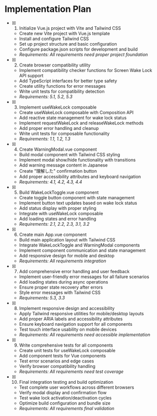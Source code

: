# Implementation Plan

- [x] 1. Initialize Vue.js project with Vite and Tailwind CSS
  - Create new Vite project with Vue.js template
  - Install and configure Tailwind CSS
  - Set up project structure and basic configuration
  - Configure package.json scripts for development and build
  - _Requirements: All requirements need proper project foundation_

- [x] 2. Create browser compatibility utility
  - Implement compatibility checker functions for Screen Wake Lock API support
  - Add TypeScript interfaces for better type safety
  - Create utility functions for error messages
  - Write unit tests for compatibility detection
  - _Requirements: 5.1, 5.2, 5.3_

- [x] 3. Implement useWakeLock composable
  - Create useWakeLock composable with Composition API
  - Add reactive state management for wake lock status
  - Implement requestWakeLock and releaseWakeLock methods
  - Add proper error handling and cleanup
  - Write unit tests for composable functionality
  - _Requirements: 1.1, 1.2, 1.3_

- [x] 4. Create WarningModal.vue component
  - Build modal component with Tailwind CSS styling
  - Implement modal show/hide functionality with transitions
  - Add warning message content in Japanese
  - Create "理解した" confirmation button
  - Add proper accessibility attributes and keyboard navigation
  - _Requirements: 4.1, 4.2, 4.3, 4.4_

- [x] 5. Build WakeLockToggle.vue component
  - Create toggle button component with state management
  - Implement button text updates based on wake lock status
  - Add status display with proper styling
  - Integrate with useWakeLock composable
  - Add loading states and error handling
  - _Requirements: 2.1, 2.2, 2.3, 3.1, 3.2_

- [x] 6. Create main App.vue component
  - Build main application layout with Tailwind CSS
  - Integrate WakeLockToggle and WarningModal components
  - Implement component communication and state management
  - Add responsive design for mobile and desktop
  - _Requirements: All requirements integration_

- [x] 7. Add comprehensive error handling and user feedback
  - Implement user-friendly error messages for all failure scenarios
  - Add loading states during async operations
  - Ensure proper state recovery after errors
  - Style error messages with Tailwind CSS
  - _Requirements: 5.3, 3.3_

- [x] 8. Implement responsive design and accessibility
  - Apply Tailwind responsive utilities for mobile/desktop layouts
  - Add proper ARIA labels and accessibility attributes
  - Ensure keyboard navigation support for all components
  - Test touch interface usability on mobile devices
  - _Requirements: All requirements need accessible implementation_

- [x] 9. Write comprehensive tests for all components
  - Create unit tests for useWakeLock composable
  - Add component tests for Vue components
  - Test error scenarios and edge cases
  - Verify browser compatibility handling
  - _Requirements: All requirements need test coverage_

- [x] 10. Final integration testing and build optimization
  - Test complete user workflows across different browsers
  - Verify modal display and confirmation flow
  - Test wake lock activation/deactivation cycles
  - Optimize build configuration and bundle size
  - _Requirements: All requirements final validation_